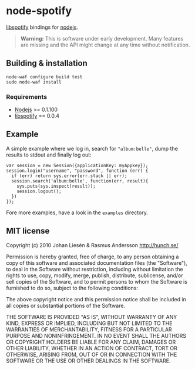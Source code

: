 # node-spotify

[libspotify](http://developer.spotify.com/en/libspotify/) bindings for [nodejs](http://nodejs.org/).

> **Warning:** This is software under early development. Many features are missing and the API might change at any time without notification.

## Building & installation

    node-waf configure build test
    sudo node-waf install

### Requirements

- [Nodejs](http://nodejs.org/) >= 0.1.100
- [libspotify](http://developer.spotify.com/en/libspotify/) == 0.0.4

## Example

A simple example where we log in, search for `"album:belle"`, dump the results to stdout and finally log out:

    var session = new Session({applicationKey: myAppkey});
    session.login("username", "password", function (err) {
      if (err) return sys.error(err.stack || err);
      session.search('album:belle', function(err, result){
        sys.puts(sys.inspect(result));
        session.logout();
      })
    });

Fore more examples, have a look in the `examples` directory.

## MIT license

Copyright (c) 2010 Johan Liesén & Rasmus Andersson <http://hunch.se/>

Permission is hereby granted, free of charge, to any person obtaining a copy
of this software and associated documentation files (the "Software"), to deal
in the Software without restriction, including without limitation the rights
to use, copy, modify, merge, publish, distribute, sublicense, and/or sell
copies of the Software, and to permit persons to whom the Software is
furnished to do so, subject to the following conditions:

The above copyright notice and this permission notice shall be included in
all copies or substantial portions of the Software.

THE SOFTWARE IS PROVIDED "AS IS", WITHOUT WARRANTY OF ANY KIND, EXPRESS OR
IMPLIED, INCLUDING BUT NOT LIMITED TO THE WARRANTIES OF MERCHANTABILITY,
FITNESS FOR A PARTICULAR PURPOSE AND NONINFRINGEMENT. IN NO EVENT SHALL THE
AUTHORS OR COPYRIGHT HOLDERS BE LIABLE FOR ANY CLAIM, DAMAGES OR OTHER
LIABILITY, WHETHER IN AN ACTION OF CONTRACT, TORT OR OTHERWISE, ARISING FROM,
OUT OF OR IN CONNECTION WITH THE SOFTWARE OR THE USE OR OTHER DEALINGS IN
THE SOFTWARE.
